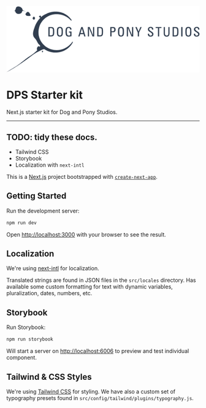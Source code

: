 ![Dog and Pony Studios](./docs/assets/dps-logo.svg)

# DPS Starter kit

Next.js starter kit for Dog and Pony Studios.

---

## TODO: tidy these docs.

- Tailwind CSS
- Storybook
- Localization with `next-intl`

This is a [Next.js](https://nextjs.org/) project bootstrapped with
[`create-next-app`](https://github.com/vercel/next.js/tree/canary/packages/create-next-app).

## Getting Started

Run the development server:

```bash
npm run dev
```

Open [http://localhost:3000](http://localhost:3000) with your browser to see the result.

## Localization

We're using [next-intl](https://next-intl-docs.vercel.app/) for localization.

Translated strings are found in JSON files in the `src/locales` directory. Has available some custom formatting for text with dynamic variables, pluralization, dates, numbers, etc.

## Storybook

Run Storybook:

```bash
npm run storybook
```

Will start a server on [http://localhost:6006](http://localhost:6006) to preview and test individual component.

## Tailwind & CSS Styles

We're using [Tailwind CSS](https://tailwindcss.com/) for styling. We have also a custom set of typography presets found in `src/config/tailwind/plugins/typography.js`.
